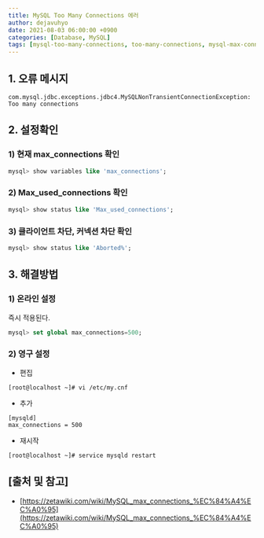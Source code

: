 ```yaml
---
title: MySQL Too Many Connections 에러
author: dejavuhyo
date: 2021-08-03 06:00:00 +0900
categories: [Database, MySQL]
tags: [mysql-too-many-connections, too-many-connections, mysql-max-connections, mysql-connections, max-connections, connections]
---
```


## 1. 오류 메시지

```text
com.mysql.jdbc.exceptions.jdbc4.MySQLNonTransientConnectionException: Too many connections
```

## 2. 설정확인

### 1) 현재 max_connections 확인

```sql
mysql> show variables like 'max_connections';
```

### 2) Max_used_connections 확인

```sql
mysql> show status like 'Max_used_connections';
```

### 3) 클라이언트 차단, 커넥션 차단 확인

```sql
mysql> show status like 'Aborted%';
```

## 3. 해결방법

### 1) 온라인 설정
즉시 적용된다.

```sql
mysql> set global max_connections=500;
```

### 2) 영구 설정

* 편집

```shell
[root@localhost ~]# vi /etc/my.cnf
```

* 추가

```text
[mysqld]
max_connections = 500
```

* 재시작

```shell
[root@localhost ~]# service mysqld restart
```

## [출처 및 참고]
* [https://zetawiki.com/wiki/MySQL_max_connections_%EC%84%A4%EC%A0%95](https://zetawiki.com/wiki/MySQL_max_connections_%EC%84%A4%EC%A0%95)
